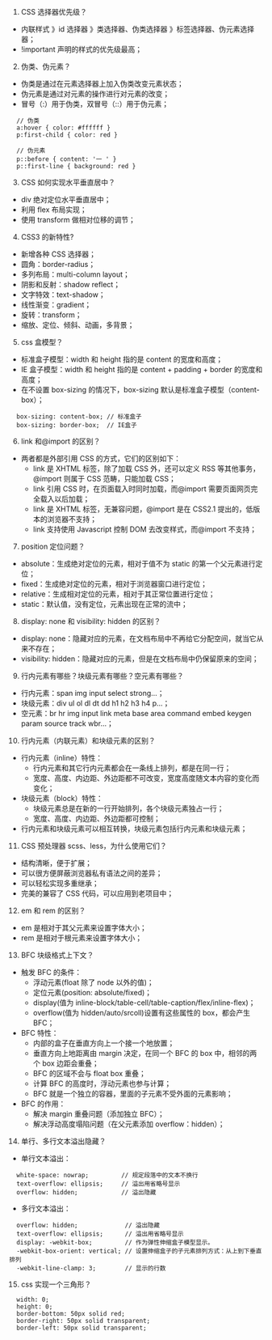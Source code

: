 1. CSS 选择器优先级？

-   内联样式 》id 选择器 》类选择器、伪类选择器 》标签选择器、伪元素选择器；
-   !important 声明的样式的优先级最高；

2. 伪类、伪元素？

-   伪类是通过在元素选择器上加入伪类改变元素状态；
-   伪元素是通过对元素的操作进行对元素的改变；
-   冒号（:）用于伪类，双冒号（::）用于伪元素；

```
  // 伪类
  a:hover { color: #ffffff }
  p:first-child { color: red }

  // 伪元素
  p::before { content: '一 ' }
  p::first-line { background: red }
```

3. CSS 如何实现水平垂直居中？

-   div 绝对定位水平垂直居中；
-   利用 flex 布局实现；
-   使用 transform 做相对位移的调节；

4. CSS3 的新特性?

-   新增各种 CSS 选择器；
-   圆角：border-radius；
-   多列布局：multi-column layout；
-   阴影和反射：shadow reflect；
-   文字特效：text-shadow；
-   线性渐变：gradient；
-   旋转：transform；
-   缩放、定位、倾斜、动画，多背景；

5. css 盒模型？

-   标准盒子模型：width 和 height 指的是 content 的宽度和高度；
-   IE 盒子模型：width 和 height 指的是 content + padding + border 的宽度和高度；
-   在不设置 box-sizing 的情况下，box-sizing 默认是标准盒子模型（content-box）；

```
  box-sizing: content-box; // 标准盒子
  box-sizing: border-box;  // IE盒子
```

6. link 和@import 的区别？

-   两者都是外部引用 CSS 的方式，它们的区别如下：
    -   link 是 XHTML 标签，除了加载 CSS 外，还可以定义 RSS 等其他事务，@import 则属于 CSS 范畴，只能加载 CSS；
    -   link 引用 CSS 时，在页面载入时同时加载，而@import 需要页面网页完全载入以后加载；
    -   link 是 XHTML 标签，无兼容问题，@import 是在 CSS2.1 提出的，低版本的浏览器不支持；
    -   link 支持使用 Javascript 控制 DOM 去改变样式，而@import 不支持；

7. position 定位问题？

-   absolute：生成绝对定位的元素，相对于值不为 static 的第一个父元素进行定位；
-   fixed：生成绝对定位的元素，相对于浏览器窗口进行定位；
-   relative：生成相对定位的元素，相对于其正常位置进行定位；
-   static：默认值，没有定位，元素出现在正常的流中；

8. display: none 和 visibility: hidden 的区别？

-   display: none：隐藏对应的元素，在文档布局中不再给它分配空间，就当它从来不存在；
-   visibility: hidden：隐藏对应的元素，但是在文档布局中仍保留原来的空间；

9. 行内元素有哪些？块级元素有哪些？空元素有哪些？

-   行内元素：span img input select strong...；
-   块级元素：div ul ol dl dt dd h1 h2 h3 h4 p...；
-   空元素：br hr img input link meta base area command embed keygen param source track wbr...；

10. 行内元素（内联元素）和块级元素的区别？

-   行内元素（inline）特性：
    -   行内元素和其它行内元素都会在一条线上排列，都是在同一行；
    -   宽度、高度、内边距、外边距都不可改变，宽度高度随文本内容的变化而变化；
-   块级元素（block）特性：
    -   块级元素总是在新的一行开始排列，各个块级元素独占一行；
    -   宽度、高度、内边距、外边距都可控制；
-   行内元素和块级元素可以相互转换，块级元素包括行内元素和块级元素；

11. CSS 预处理器 scss、less，为什么使用它们？

-   结构清晰，便于扩展；
-   可以很方便屏蔽浏览器私有语法之间的差异；
-   可以轻松实现多重继承；
-   完美的兼容了 CSS 代码，可以应用到老项目中；

12. em 和 rem 的区别？

-   em 是相对于其父元素来设置字体大小；
-   rem 是相对于根元素来设置字体大小；

13. BFC 块级格式上下文？

-   触发 BFC 的条件：
    -   浮动元素(float 除了 node 以外的值)；
    -   定位元素(position: absolute/fixed)；
    -   display(值为 inline-block/table-cell/table-caption/flex/inline-flex)；
    -   overflow(值为 hidden/auto/srcoll)设置有这些属性的 box，都会产生 BFC；
-   BFC 特性：
    -   内部的盒子在垂直方向上一个接一个地放置；
    -   垂直方向上地距离由 margin 决定，在同一个 BFC 的 box 中，相邻的两个 box 边距会重叠；
    -   BFC 的区域不会与 float box 重叠；
    -   计算 BFC 的高度时，浮动元素也参与计算；
    -   BFC 就是一个独立的容器，里面的子元素不受外面的元素影响；
-   BFC 的作用：
    -   解决 margin 重叠问题（添加独立 BFC）；
    -   解决浮动高度塌陷问题（在父元素添加 overflow：hidden）；

14. 单行、多行文本溢出隐藏？

-   单行文本溢出：

```
  white-space: nowrap;         // 规定段落中的文本不换行
  text-overflow: ellipsis;     // 溢出用省略号显示
  overflow: hidden;            // 溢出隐藏
```

-   多行文本溢出：

```
  overflow: hidden;             // 溢出隐藏
  text-overflow: ellipsis;      // 溢出用省略号显示
  display: -webkit-box;         // 作为弹性伸缩盒子模型显示。
  -webkit-box-orient: vertical; // 设置伸缩盒子的子元素排列方式：从上到下垂直排列
  -webkit-line-clamp: 3;        // 显示的行数
```

15. css 实现一个三角形？

```
  width: 0;
  height: 0;
  border-bottom: 50px solid red;
  border-right: 50px solid transparent;
  border-left: 50px solid transparent;
```
